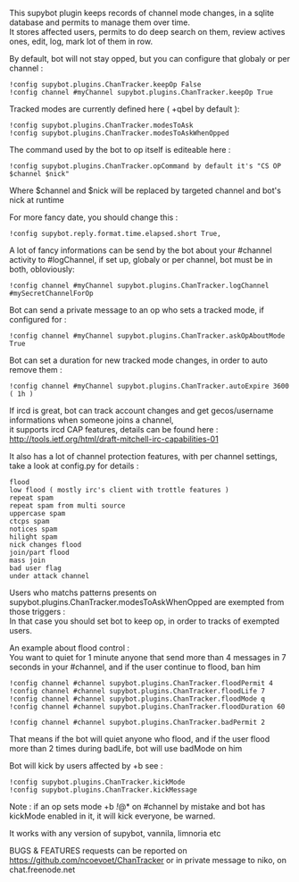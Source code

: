 This supybot plugin keeps records of channel mode changes, in a sqlite database and permits to manage them over time. \
It stores affected users, permits to do deep search on them, review actives ones, edit, log, mark lot of them in row.

By default, bot will not stay opped, but you can configure that globaly or per channel :

	!config supybot.plugins.ChanTracker.keepOp False
	!config channel #myChannel supybot.plugins.ChanTracker.keepOp True

Tracked modes are currently defined here ( +qbeI by default ):

	!config supybot.plugins.ChanTracker.modesToAsk
	!config supybot.plugins.ChanTracker.modesToAskWhenOpped

The command used by the bot to op itself is editeable here :

	!config supybot.plugins.ChanTracker.opCommand by default it's "CS OP $channel $nick" 

Where $channel and $nick will be replaced by targeted channel and bot's nick at runtime

For more fancy date, you should change this :

	!config supybot.reply.format.time.elapsed.short True, 

A lot of fancy informations can be send by the bot about your #channel activity to #logChannel, if set up, globaly or per channel, bot must be in both, obloviously:

	!config channel #myChannel supybot.plugins.ChanTracker.logChannel #mySecretChannelForOp

Bot can send a private message to an op who sets a tracked mode, if configured for :

	!config channel #myChannel supybot.plugins.ChanTracker.askOpAboutMode True

Bot can set a duration for new tracked mode changes, in order to auto remove them :

	!config channel #myChannel supybot.plugins.ChanTracker.autoExpire 3600 ( 1h )

If ircd is great, bot can track account changes and get gecos/username informations when someone joins a channel, \
it supports ircd CAP features, details can be found here : http://tools.ietf.org/html/draft-mitchell-irc-capabilities-01

It also has a lot of channel protection features, with per channel settings, take a look at config.py for details :

	flood
	low flood ( mostly irc's client with trottle features )
	repeat spam
	repeat spam from multi source
	uppercase spam
	ctcps spam
	notices spam
	hilight spam
	nick changes flood
	join/part flood
	mass join
	bad user flag
	under attack channel

Users who matchs patterns presents on supybot.plugins.ChanTracker.modesToAskWhenOpped are exempted from those triggers : \
In that case you should set bot to keep op, in order to tracks of exempted users.

An example about flood control : \
You want to quiet for 1 minute anyone that send more than 4 messages in 7 seconds in your #channel, and if the user continue to flood, ban him

	!config channel #channel supybot.plugins.ChanTracker.floodPermit 4
	!config channel #channel supybot.plugins.ChanTracker.floodLife 7
	!config channel #channel supybot.plugins.ChanTracker.floodMode q
	!config channel #channel supybot.plugins.ChanTracker.floodDuration 60
	
	!config channel #channel supybot.plugins.ChanTracker.badPermit 2
	
That means if the bot will quiet anyone who flood, and if the user flood more than 2 times during badLife, bot will use badMode on him

Bot will kick by users affected by +b see :

	!config supybot.plugins.ChanTracker.kickMode
	!config supybot.plugins.ChanTracker.kickMessage

Note : if an op sets mode +b *!*@* on #channel by mistake and bot has kickMode enabled in it, it will kick everyone, be warned.

It works with any version of supybot, vannila, limnoria etc

BUGS & FEATURES requests can be reported on https://github.com/ncoevoet/ChanTracker or in private message to niko, on chat.freenode.net
    
